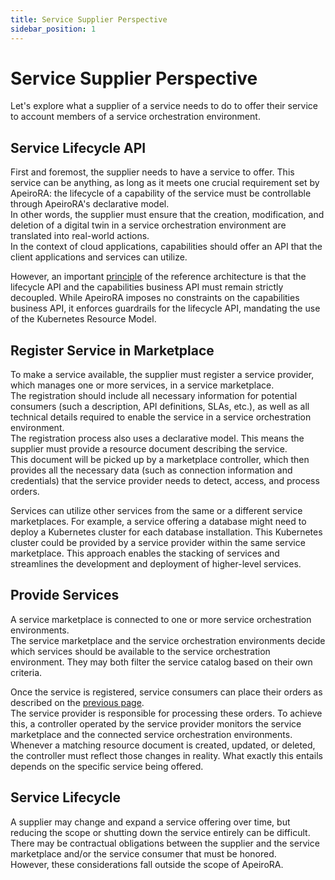 ```yaml
---
title: Service Supplier Perspective
sidebar_position: 1
---
```


# Service Supplier Perspective

Let's explore what a supplier of a <Term>service</Term> needs to do to offer their service to <Term>account</Term> members of a <Term>service orchestration environment</Term>. 


## Service Lifecycle API

First and foremost, the supplier needs to have a service to offer.
This service can be anything, as long as it meets one crucial requirement set by ApeiroRA: the lifecycle of a <Term>capability</Term> of the service must be controllable through ApeiroRA's declarative model.  
In other words, the supplier must ensure that the creation, modification, and deletion of a <Term>digital twin</Term> in a service orchestration environment are translated into real-world actions.  
In the context of cloud applications, capabilities should offer an API that the client applications and services can utilize.  

However, an important [principle](../guiding-principles.mdx) of the reference architecture is that the lifecycle API and the capabilities business API must remain strictly decoupled.
While ApeiroRA imposes no constraints on the capabilities business API, it enforces guardrails for the lifecycle API, mandating the use of the <Term>Kubernetes Resource Model</Term>.


## Register Service in Marketplace

To make a service available, the supplier must register a <Term>service provider</Term>, which manages one or more services, in a <Term>service marketplace</Term>.  
The registration should include all necessary information for potential consumers (such a description, API definitions, SLAs, etc.), as well as all technical details required to enable the service in a service orchestration environment.  
The registration process also uses a declarative model. This means the supplier must provide a resource document describing the service.  
This document will be picked up by a marketplace <Term>controller</Term>, which then provides all the necessary data (such as connection information and credentials) that the service provider needs to detect, access, and process orders.

Services can utilize other services from the same or a different service marketplaces.
For example, a service offering a database might need to deploy a Kubernetes cluster for each database installation.
This Kubernetes cluster could be provided by a service provider within the same service marketplace.
This approach enables the stacking of services and streamlines the development and deployment of higher-level services.


## Provide Services

A service marketplace is connected to one or more service orchestration environments.  
The service marketplace and the service orchestration environments decide which services should be available to the service orchestration environment.
They may both filter the service catalog based on their own criteria. 

Once the service is registered, <Term>service consumers</Term> can place their orders as described on the [previous page](developer-perspective.mdx).  
The service provider is responsible for processing these orders.
To achieve this, a <Term>controller</Term> operated by the service provider monitors the service marketplace and the connected service orchestration environments.
Whenever a matching resource document is created, updated, or deleted, the controller must reflect those changes in reality.
What exactly this entails depends on the specific service being offered.


## Service Lifecycle

A supplier may change and expand a service offering over time, but reducing the scope or shutting down the service entirely can be difficult.
There may be contractual obligations between the supplier and the service marketplace and/or the service consumer that must be honored.  
However, these considerations fall outside the scope of ApeiroRA.